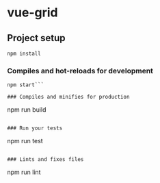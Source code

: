# vue-grid

## Project setup
```
npm install
```

### Compiles and hot-reloads for development
```
npm start```

### Compiles and minifies for production
```
npm run build
```

### Run your tests
```
npm run test
```

### Lints and fixes files
```
npm run lint
```
